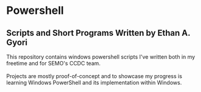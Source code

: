 # Powershell
## Scripts and Short Programs Written by Ethan A. Gyori
This repository contains windows powershell scripts I've written both in my freetime and for SEMO's CCDC team.  
&nbsp;  
Projects are mostly proof-of-concept and to showcase my progress is learning Windows PowerShell and its implementation within Windows.
